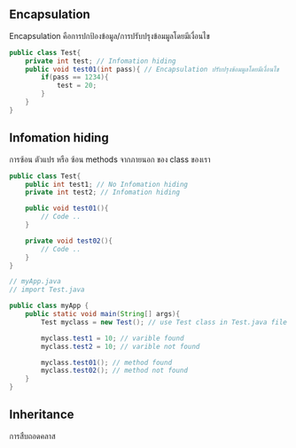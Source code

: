 Encapsulation
-------------
Encapsulation คือการปกป้องข้อมูล/การปรับปรุงข้อมมูลโดยมีเงื่อนไข
```java
public class Test{
    private int test; // Infomation hiding
    public void test01(int pass){ // Encapsulation ปรับปรุงข้อมมูลโดยมีเงื่อนไข
        if(pass == 1234){
            test = 20;
        }
    }
}
```

Infomation hiding
-----------------
การซ้อน ตัวแปร หรือ ซ้อน methods จากภายนอก ของ class ของเรา
```java
public class Test{
    public int test1; // No Infomation hiding
    private int test2; // Infomation hiding

    public void test01(){
        // Code ..
    }

    private void test02(){
        // Code ..
    }
}
```
```java
// myApp.java
// import Test.java

public class myApp {
    public static void main(String[] args){
        Test myclass = new Test(); // use Test class in Test.java file 

        myclass.test1 = 10; // varible found
        myclass.test2 = 10; // varible not found

        myclass.test01(); // method found
        myclass.test02(); // method not found
    }
}
```

Inheritance
-----------
การสืบถอดคลาส
